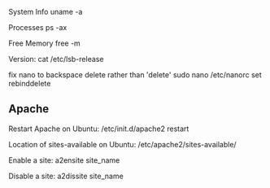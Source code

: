 System Info
    uname -a

Processes
    ps -ax

Free Memory
    free -m

Version:
    cat /etc/lsb-release

fix nano to backspace delete rather than 'delete'
    sudo nano /etc/nanorc
    set rebinddelete

## Apache
Restart Apache on Ubuntu:
    /etc/init.d/apache2 restart

Location of sites-available on Ubuntu:
    /etc/apache2/sites-available/

Enable a site:
    a2ensite site_name

Disable a site:
    a2dissite site_name

